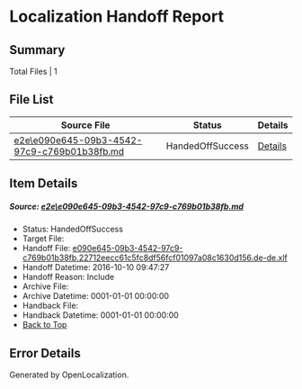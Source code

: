 # <a name='report-top'></a> Localization Handoff Report

## Summary
 Total Files | 1

## File List
 Source File | Status | Details 
 ----------- | ------ | ------- 
 [e2e\e090e645-09b3-4542-97c9-c769b01b38fb.md](https://github.com/OpenLocalizationTestOrg/ol-test0/blob/e51cfe361dd49d75c805a2b250adba4c480d6420/e2e/e090e645-09b3-4542-97c9-c769b01b38fb.md) | HandedOffSuccess | [Details](#9ee0d24bad14500f073fa123ccfde1fa709ac2af5)

## Item Details
##### <a name='9ee0d24bad14500f073fa123ccfde1fa709ac2af5'></a> Source: [e2e\e090e645-09b3-4542-97c9-c769b01b38fb.md](https://github.com/OpenLocalizationTestOrg/ol-test0/blob/e51cfe361dd49d75c805a2b250adba4c480d6420/e2e/e090e645-09b3-4542-97c9-c769b01b38fb.md)
* Status: HandedOffSuccess
* Target File: 
* Handoff File: [e090e645-09b3-4542-97c9-c769b01b38fb.22712eecc61c5fc8df56fcf01097a08c1630d156.de-de.xlf](https://github.com/OpenLocalizationTestOrg/ol-test0-handoff/blob/b329b1560dea524b17a7e9ba609a8f147dc61361/ol-handoff/OpenLocalizationTestOrg/ol-test0-dede/qimu/ht/e090e645-09b3-4542-97c9-c769b01b38fb.22712eecc61c5fc8df56fcf01097a08c1630d156.de-de.xlf)
* Handoff Datetime: 2016-10-10 09:47:27
* Handoff Reason: Include
* Archive File: 
* Archive Datetime: 0001-01-01 00:00:00
* Handback File: 
* Handback Datetime: 0001-01-01 00:00:00
* [Back to Top](#report-top)


## Error Details

Generated by OpenLocalization.
